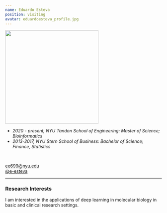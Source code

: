 ```yaml
---
name: Eduardo Esteva
position: visiting
avatar: eduardoesteva_profile.jpg
---
```


<img width="300" src="{{site.baseurl}}/images/people/{{page.avatar}}" data-action="zoom">
<br>

- _2020 - present, NYU Tandon School of Engineering: Master of Science; Bioinformatics_ <br>
- _2013-2017, NYU Stern School of Business: Bachelor of Science; Finance, Statistics_ <br>
<br>

<a href="mailto:ee699@nyu.edu"><i class="fa fa-envelope-o"></i> ee699@nyu.edu</a><br>
<a href="https://github.com/e-esteva"><i class="fa fa-github"></i> @e-esteva </a><br>

<hr>

### Research Interests

I am interested in the applications of deep learning in molecular biology in basic and clinical research settings.
<br>
<br>
<br>

&nbsp;
&nbsp;
&nbsp;
&nbsp;
&nbsp;
&nbsp;
&nbsp;
&nbsp;
&nbsp;
&nbsp;
&nbsp;
&nbsp;
&nbsp;
&nbsp;
&nbsp;
&nbsp;
&nbsp;
&nbsp;
&nbsp;
&nbsp;
&nbsp;
&nbsp;
&nbsp;
&nbsp;

